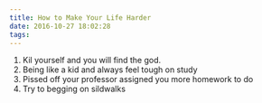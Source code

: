 ```yaml
---
title: How to Make Your Life Harder
date: 2016-10-27 18:02:28
tags:
---
```

1. Kil yourself and you will find the god.
2. Being like a kid and always feel tough on study
3. Pissed off your professor assigned you more homework to do
4. Try to begging on sildwalks
